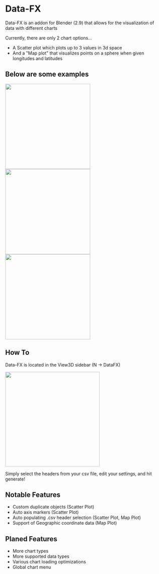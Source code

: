 # Data-FX
Data-FX is an addon for Blender (2.9) that allows for the visualization of data with different charts

Currently, there are only 2 chart options...

- A Scatter plot which plots up to 3 values in 3d space
- And a "Map plot" that visualizes points on a sphere when given longitudes and latitudes

## Below are some examples
<img src="https://www.landonferguson.com/images/scatter_plot_small.png" height="270"> <img src="https://www.landonferguson.com/images/earth_small.png" height="270"> <img src="https://i.imgur.com/M8pYVzk.png" height="270">

## How To
Data-FX is located in the View3D sidebar (N -> DataFX)

<img src="https://i.imgur.com/CexKRLt.png" height="300">

Simply select the headers from your csv file, edit your settings, and hit generate!


## Notable Features
* Custom duplicate objects (Scatter Plot)
* Auto axis markers (Scatter Plot)
* Auto populating .csv header selection (Scatter Plot, Map Plot)
* Support of Geographic coordinate data (Map Plot)

## Planed Features
* More chart types
* More supported data types
* Various chart loading optimizations
* Global chart menu
